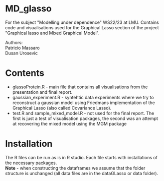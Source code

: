 # MD_glasso
For the subject "Modelling under dependence" WS22/23 at LMU. 
Contains code and visualisations used for the Graphical Lasso section of the project "Graphical lasso and Mixed Graphical Model".

Authors: <br />
Patricio Massaro <br />
Dusan Urosevic

# Contents
- glassoProtein.R - main file that contains all visualisations from the presentation and final report.
- gaussian_experiment.R - syntehtic data experiments where we try to reconstruct a gaussian model using Friedmans implementation of the Graphical Lasso (also called Covariance Lasso).
- test.R and sample_mixed_model.R - not used for the final report. The first is just a test of visualisation packages, the second was an attempt at recovering the mixed model using the MGM package

# Installation
The R files can be run as is in R studio. Each file starts with installations of the necessary packages. <br />
**Note** - when constructing the dataframes we assume that the folder structure is unchanged (all data files are in the dataGLasso or data folder).
